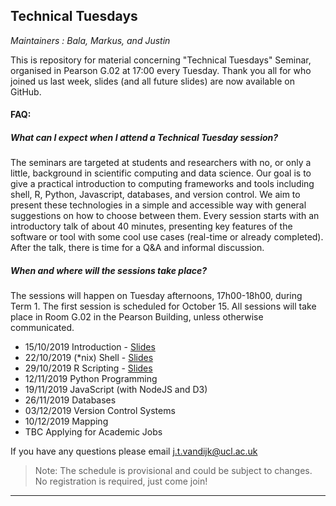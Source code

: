 ## Technical Tuesdays

_Maintainers : Bala, Markus, and Justin_

This is repository for material concerning "Technical Tuesdays" Seminar, organised in Pearson G.02 at 17:00 every Tuesday. 
Thank you all for who joined us last week, slides (and all future slides) are now available on GitHub.

#### FAQ:

##### What can I expect when I attend a Technical Tuesday session?

The seminars are targeted at students and researchers with no, or only a little, background in scientific computing and data science. Our goal is to give a practical introduction to computing frameworks and tools including shell, R, Python, Javascript, databases, and version control. We aim to present these technologies in a simple and accessible way with general suggestions on how to choose between them. Every session starts with an introductory talk of about 40 minutes, presenting key features of the software or tool with some cool use cases (real-time or already completed). After the talk, there is time for a Q&A and informal discussion. 

##### When and where will the sessions take place?

The sessions will happen on Tuesday afternoons, 17h00-18h00, during Term 1. The first session is scheduled for October 15. All sessions will take place in Room G.02 in the Pearson Building, unless otherwise communicated.

 - 15/10/2019 Introduction - [Slides](https://github.com/jtvandijk/TechnicalTuesdays/raw/master/00_introduction_to_computing.pdf)
 - 22/10/2019 (*nix) Shell - [Slides](https://github.com/jtvandijk/TechnicalTuesdays/raw/master/01_unix_shell.pdf)
 - 29/10/2019 R Scripting - [Slides](https://github.com/jtvandijk/TechnicalTuesdays/raw/master/02_r_scripting.pdf)
 - 12/11/2019 Python Programming
 - 19/11/2019 JavaScript (with NodeJS and D3)
 - 26/11/2019 Databases
 - 03/12/2019 Version Control Systems
 - 10/12/2019 Mapping
 - TBC Applying for Academic Jobs

If you have any questions please email [j.t.vandijk@ucl.ac.uk](mailto:j.t.vandijk@ucl.ac.uk)

> Note: The schedule is provisional and could be subject to changes.
> No registration is required, just come join!

---
